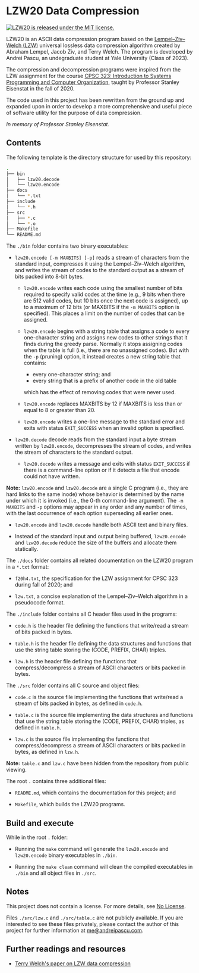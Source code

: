 # LZW20 Data Compression

<p>
    <a href="https://github.com/andreiui/lzw-20/blob/main/LICENSE">
        <img src="https://img.shields.io/badge/bin-passing-00000.svg" alt="LZW20 is released under the MIT license." />
    </a>
</p>

LZW20 is an ASCII data compression program based on the [Lempel–Ziv–Welch (LZW)](https://en.wikipedia.org/wiki/Lempel–Ziv–Welch) universal lossless data compression algorithm created by Abraham Lempel, Jacob Ziv, and Terry Welch. The program is developed by Andrei Pascu, an undegraduate student at Yale University (Class of 2023).

The compression and decompression programs were inspired from the LZW assignment for the course [CPSC 323: Introduction to Systems Programming and Computer Organization](https://zoo.cs.yale.edu/classes/cs323/), taught by Professor Stanley Eisenstat in the fall of 2020.

The code used in this project has been rewritten from the ground up and expanded upon in order to develop a more comprehensive and useful piece of software utility for the purpose of data compression.

*In memory of Professor Stanley Eisenstat.*

## Contents

The following template is the directory structure for used by this repository:

```bash
.
├── bin
│   ├── lzw20.decode
│   └── lzw20.encode
├── docs
│   └── *.txt
├── include
│   └── *.h
├── src
│   ├── *.c
│   └── *.o
├── Makefile
└── README.md
```

The `./bin` folder contains two binary executables:

- `lzw20.encode [-m MAXBITS] [-p]` reads a stream of characters from the standard input, compresses it using the Lempel–Ziv–Welch algorithm, and writes the stream of codes to the standard output as a stream of bits packed into 8-bit bytes.

  - `lzw20.encode` writes each code using the smallest number of bits required to specify valid codes at the time (e.g., 9 bits when there are 512 valid codes, but 10 bits once the next code is assigned), up to a maximum of 12 bits (or MAXBITS if the `-m MAXBITS` option is specified). This places a limit on the number of codes that can be assigned.

  - `lzw20.encode` begins with a string table that assigns a code to every one-character string and assigns new codes to other strings that it finds during the greedy parse.  Normally it stops assigning codes when the table is full (i.e., there are no unassigned codes). But with the `-p` (pruning) option, it instead creates a new string table that contains:

    - every one-character string; and
    - every string that is a prefix of another code in the old table

    which has the effect of removing codes that were never used.

  - `lzw20.encode` replaces MAXBITS by 12 if MAXBITS is less than or equal to 8 or greater than 20.

  - `lzw20.encode` writes a one-line message to the standard error and exits with status `EXIT_SUCCESS` when an invalid option is specified.

- `lzw20.decode` decode reads from the standard input a byte stream written by `lzw20.encode`, decompresses the stream of codes, and writes the stream of characters to the standard output.

  - `lzw20.decode` writes a message and exits with status `EXIT_SUCCESS` if there is a command-line option or if it detects a file that encode could not have written.

**Note:** `lzw20.encode` and `lzw20.decode` are a single C program (i.e., they are hard links to the same inode) whose behavior is determined by the name under which it is invoked (i.e., the 0-th command-line argument). The `-m MAXBITS` and `-p` options may appear in any order and any number of times, with the last occurrence of each option superseding all earlier ones.

- `lzw20.encode` and `lzw20.decode` handle both ASCII text and binary files.

- Instead of the standard input and output being buffered, `lzw20.encode` and `lzw20.decode` reduce the size of the buffers and allocate them statically.

The `./docs` folder contains all related documentation on the LZW20 program in a `*.txt` format:

- `f20h4.txt`, the specification for the LZW assignment for CPSC 323 during fall of 2020; and

- `lzw.txt`, a concise explanation of the Lempel–Ziv–Welch algorithm in a pseudocode format.

The `./include` folder contains all C header files used in the programs:

- `code.h` is the header file defining the functions that write/read a stream of bits packed in bytes.

- `table.h` is the header file defining the data structures and functions that use the string table storing the (CODE, PREFIX, CHAR) triples.

- `lzw.h` is the header file defining the functions that compress/decompress a stream of ASCII characters or bits packed in bytes.

The `./src` folder contains all C source and object files:

- `code.c` is the source file implementing the functions that write/read a stream of bits packed in bytes, as defined in `code.h`.

- `table.c` is the source file implementing the data structures and functions that use the string table storing the (CODE, PREFIX, CHAR) triples, as defined in `table.h`.

- `lzw.c` is the source file implementing the functions that compress/decompress a stream of ASCII characters or bits packed in bytes, as defined in `lzw.h`.

**Note:** `table.c` and `lzw.c` have been hidden from the repository from public viewing.

The root `.` contains three additional files:

- `README.md`, which contains the documentation for this project; and

- `Makefile`, which builds the LZW20 programs.

## Build and execute

While in the root `.` folder:

- Running the `make` command will generate the `lzw20.encode` and `lzw20.encode` binary executables in `./bin`.

- Running the `make clean` command will clean the compiled executables in `./bin` and all object files in `./src`.

## Notes

This project does not contain a license. For more details, see [No License](https://choosealicense.com/no-permission/).

Files `./src/lzw.c` and `./src/table.c` are not publicly available. If you are interested to see these files privately, please contact the author of this project for further information at [me@andreipascu.com](mailto:me@andreipascu.com?subject=[GitHub]%20LZW20%20Data%20Compression%20Source).

## Further readings and resources

- [Terry Welch's paper on LZW data compression](https://www2.cs.duke.edu/courses/spring03/cps296.5/papers/welch_1984_technique_for.pdf)
